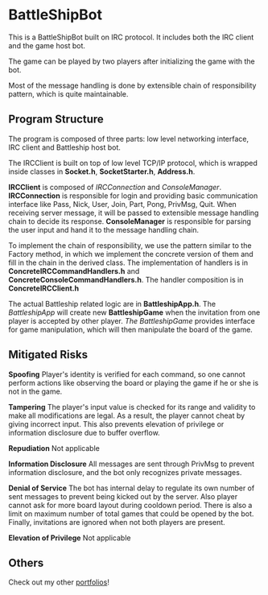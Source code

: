 # BattleShipBot

This is a BattleShipBot built on IRC protocol. It includes both the IRC client and the game host bot.

The game can be played by two players after initializing the game with the bot.

Most of the message handling is done by extensible chain of responsibility pattern, which is quite maintainable.

## Program Structure

The program is composed of three parts: low level networking interface, IRC client and Battleship host bot.

The IRCClient is built on top of low level TCP/IP protocol, which is wrapped inside classes in **Socket.h**, **SocketStarter.h**, **Address.h**.

**IRCClient** is composed of *IRCConnection* and *ConsoleManager*.
**IRCConnection** is responsible for login and providing basic communication interface like Pass, Nick, User, Join, Part, Pong, PrivMsg, Quit. When receiving server message, it will be passed to extensible message handling chain to decide its response.
**ConsoleManager** is responsible for parsing the user input and hand it to the message handling chain.

To implement the chain of responsibility, we use the pattern similar to the Factory method, in which we implement the concrete version of them and fill in the chain in the derived class. The implementation of handlers is in **ConcreteIRCCommandHandlers.h** and **ConcreteConsoleCommandHandlers.h**. The handler composition is in **ConcreteIRCClient.h**

The actual Battleship related logic are in **BattleshipApp.h**. The *BattleshipApp* will create new **BattleshipGame** when the invitation from one player is accepted by other player. *The BattleshipGame* provides interface for game manipulation, which will then manipulate the board of the game.

## Mitigated Risks

**Spoofing**
Player's identity is verified for each command, so one cannot perform actions like observing the board or playing the game if he or she is not in the game.

**Tampering**
The player's input value is checked for its range and validity to make all modifications are legal. As a result, the player cannot cheat by giving incorrect input. This also prevents elevation of privilege or information disclosure due to buffer overflow.

**Repudiation**
Not applicable

**Information Disclosure**
All messages are sent through PrivMsg to prevent information disclosure, and the bot only recognizes private messages.

**Denial of Service**
The bot has internal delay to regulate its own number of sent messages to prevent being kicked out by the server. Also player cannot ask for more board layout during cooldown period. There is also a limit on maximum number of total games that could be opened by the bot. Finally, invitations are ignored when not both players are present.

**Elevation of Privilege**
Not applicable

## Others
Check out my other [portfolios](http://seanshih.com)! 


